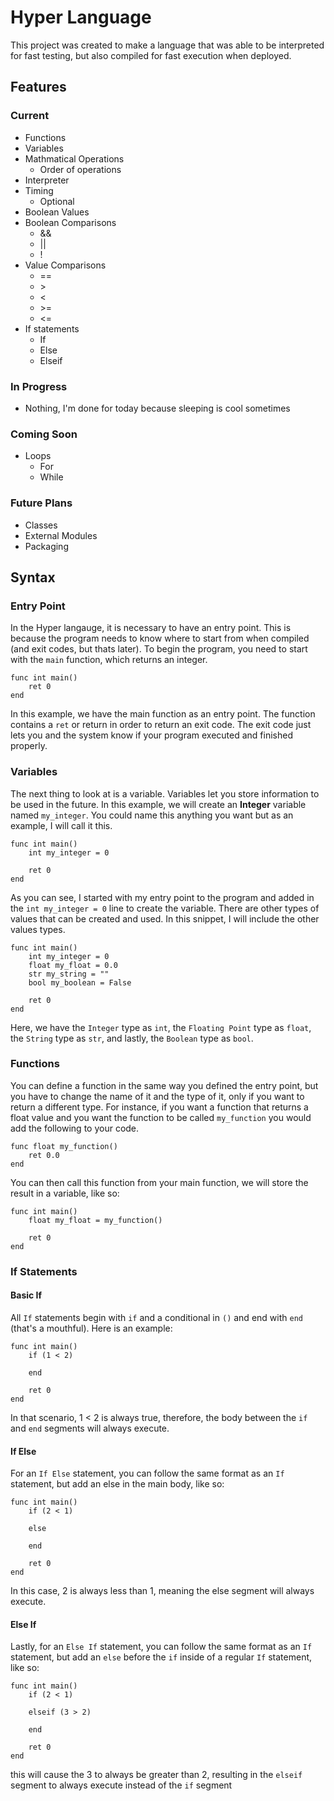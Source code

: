 # Hyper Language
This project was created to make a language that was able to be interpreted
for fast testing, but also compiled for fast execution when deployed.

## Features
### Current
- Functions
- Variables
- Mathmatical Operations
    - Order of operations
- Interpreter
- Timing
    - Optional
- Boolean Values
- Boolean Comparisons
    - &&
    - ||
    - !
- Value Comparisons
    - ==
    - \>
    - <
    - \>=
    - <=
- If statements
    - If
    - Else
    - Elseif

### In Progress
- Nothing, I'm done for today because sleeping is cool sometimes

### Coming Soon
- Loops
    - For
    - While

### Future Plans
- Classes
- External Modules
- Packaging

## Syntax
### Entry Point
In the Hyper langauge, it is necessary to have an entry point. This is because the program needs to
know where to start from when compiled (and exit codes, but thats later).
To begin the program, you need to start with the `main` function, which returns an integer.
```
func int main()
    ret 0
end
```
In this example, we have the main function as an entry point. The function contains a `ret` or return
in order to return an exit code. The exit code just lets you and the system know if your program
executed and finished properly.

### Variables
The next thing to look at is a variable. Variables let you store information to be used in the future.
In this example, we will create an **Integer** variable named `my_integer`. You could name this
anything you want but as an example, I will call it this.
```
func int main()
    int my_integer = 0

    ret 0
end
```
As you can see, I started with my entry point to the program and added in the `int my_integer = 0`
line to create the variable. There are other types of values that can be created and used. In this snippet, I will include the other values types.
```
func int main()
    int my_integer = 0
    float my_float = 0.0
    str my_string = ""
    bool my_boolean = False

    ret 0
end
```
Here, we have the `Integer` type as `int`, the `Floating Point` type as `float`, the `String` type as
`str`, and lastly, the `Boolean` type as `bool`.

### Functions
You can define a function in the same way you defined the entry point, but you have to change the name of it and the type of it, only if you want to return a different type. For instance, if you want a function that returns a float value and you want the function to be called `my_function` you would add the following to your code.
```
func float my_function()
    ret 0.0
end
```
You can then call this function from your main function, we will store the result in a variable, like so:
```
func int main()
    float my_float = my_function()

    ret 0
end
```

### If Statements
#### Basic If
All `If` statements begin with `if` and a conditional in `()` and end with `end` (that's a mouthful). Here is an example:
```
func int main()
    if (1 < 2)

    end

    ret 0
end
```
In that scenario, 1 < 2 is always true, therefore, the body between the `if` and `end` segments will always execute.
#### If Else
For an `If Else` statement, you can follow the same format as an `If` statement, but add an else in the main body, like so:
```
func int main()
    if (2 < 1)

    else

    end

    ret 0
end
```
In this case, 2 is always less than 1, meaning the else segment will always execute.
#### Else If
Lastly, for an `Else If` statement, you can follow the same format as an `If` statement, but add an `else` before the `if` inside of a regular `If` statement, like so:
```
func int main()
    if (2 < 1)

    elseif (3 > 2)

    end

    ret 0
end
```
this will cause the 3 to always be greater than 2, resulting in the `elseif` segment to always execute instead of the `if` segment
